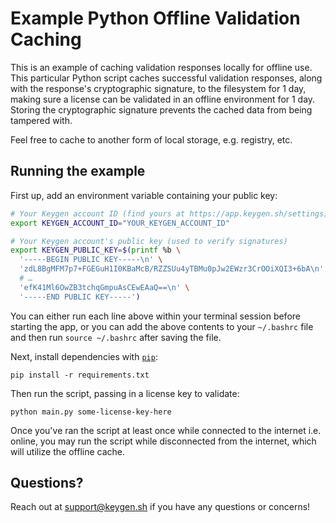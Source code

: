 # Example Python Offline Validation Caching

This is an example of caching validation responses locally for offline use. This particular Python script caches successful validation responses, along with the response's cryptographic signature, to the filesystem for 1 day, making sure a license can be validated in an offline environment for 1 day. Storing the cryptographic signature prevents the cached data from being tampered with.

Feel free to cache to another form of local storage, e.g. registry, etc.

## Running the example

First up, add an environment variable containing your public key:

```bash
# Your Keygen account ID (find yours at https://app.keygen.sh/settings)
export KEYGEN_ACCOUNT_ID="YOUR_KEYGEN_ACCOUNT_ID"

# Your Keygen account's public key (used to verify signatures)
export KEYGEN_PUBLIC_KEY=$(printf %b \
  '-----BEGIN PUBLIC KEY-----\n' \
  'zdL8BgMFM7p7+FGEGuH1I0KBaMcB/RZZSUu4yTBMu0pJw2EWzr3CrOOiXQI3+6bA\n' \
  # …
  'efK41Ml6OwZB3tchqGmpuAsCEwEAaQ==\n' \
  '-----END PUBLIC KEY-----')
```

You can either run each line above within your terminal session before starting the app, or you can add the above contents to your `~/.bashrc` file and then run `source ~/.bashrc` after saving the file.

Next, install dependencies with [`pip`](https://packaging.python.org/):

```
pip install -r requirements.txt
```

Then run the script, passing in a license key to validate:

```
python main.py some-license-key-here
```

Once you've ran the script at least once while connected to the internet i.e. online, you may run the script while disconnected from the internet, which will utilize the offline cache.

## Questions?

Reach out at [support@keygen.sh](mailto:support@keygen.sh) if you have any
questions or concerns!
